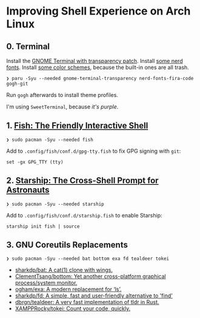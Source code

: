 # Improving Shell Experience on Arch Linux

## 0. Terminal

Install the [GNOME Terminal with transparency patch](https://aur.archlinux.org/packages/gnome-terminal-transparency/). Install [some nerd fonts](https://aur.archlinux.org/packages/nerd-fonts-fira-code/). Install [some color schemes](https://mayccoll.github.io/Gogh/), because the built-in ones are all trash.

```console
❯ paru -Syu --needed gnome-terminal-transparency nerd-fonts-fira-code gogh-git
```

Run `gogh` afterwards to install theme profiles.

I'm using `SweetTerminal`, because *it's purple*.

## 1. [Fish: The Friendly Interactive Shell](https://wiki.archlinux.org/title/Fish)

```console
❯ sudo pacman -Syu --needed fish
```

Add to `.config/fish/conf.d/gpg-tty.fish` to fix GPG signing with `git`:

```fish
set -gx GPG_TTY (tty)
```

## 2. [Starship: The Cross-Shell Prompt for Astronauts](https://starship.rs/)

```console
❯ sudo pacman -Syu --needed starship
```

Add to `.config/fish/conf.d/starship.fish` to enable Starship:

```fish
starship init fish | source
```

## 3. GNU Coreutils Replacements

```console
❯ sudo pacman -Syu --needed bat bottom exa fd tealdeer tokei
```

- [sharkdp/bat: A cat(1) clone with wings.](https://github.com/sharkdp/bat)
- [ClementTsang/bottom: Yet another cross-platform graphical process/system monitor.](https://github.com/ClementTsang/bottom)
- [ogham/exa: A modern replacement for ‘ls’.](https://github.com/ogham/exa)
- [sharkdp/fd: A simple, fast and user-friendly alternative to 'find'](https://github.com/sharkdp/fd)
- [dbrgn/tealdeer: A very fast implementation of tldr in Rust.](https://github.com/dbrgn/tealdeer)
- [XAMPPRocky/tokei: Count your code, quickly.](https://github.com/XAMPPRocky/tokei)
